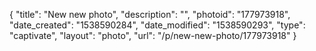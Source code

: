 {
    "title": "New new photo",
    "description": "",
    "photoid": "177973918",
    "date_created": "1538590284",
    "date_modified": "1538590293",
    "type": "captivate",
    "layout": "photo",
    "url": "\/p\/new-new-photo\/177973918"
}